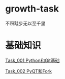 # growth-task
不积跬步无以至千里

# 基础知识

[Task_001 Python和Git基础](./task_001/ReadMe.md)

[Task_002 PyQT和Fork](./task_002/ReadMe.md)